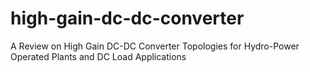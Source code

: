# high-gain-dc-dc-converter
A Review on High Gain DC-DC Converter
Topologies for Hydro-Power Operated Plants and
DC Load Applications

